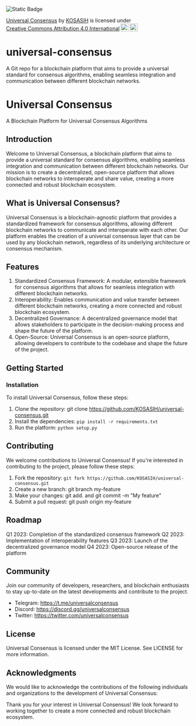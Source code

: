![Static Badge](https://img.shields.io/badge/Universal-Consensus-gold)

<p xmlns:cc="http://creativecommons.org/ns#" xmlns:dct="http://purl.org/dc/terms/"><a property="dct:title" rel="cc:attributionURL" href="https://github.com/KOSASIH/universal-consensus">Universal Consensus</a> by <a rel="cc:attributionURL dct:creator" property="cc:attributionName" href="https://www.linkedin.com/in/kosasih-81b46b5a">KOSASIH</a> is licensed under <a href="https://creativecommons.org/licenses/by/4.0/?ref=chooser-v1" target="_blank" rel="license noopener noreferrer" style="display:inline-block;">Creative Commons Attribution 4.0 International<img style="height:22px!important;margin-left:3px;vertical-align:text-bottom;" src="https://mirrors.creativecommons.org/presskit/icons/cc.svg?ref=chooser-v1" alt=""><img style="height:22px!important;margin-left:3px;vertical-align:text-bottom;" src="https://mirrors.creativecommons.org/presskit/icons/by.svg?ref=chooser-v1" alt=""></a></p>

# universal-consensus

A Git repo for a blockchain platform that aims to provide a universal standard for consensus algorithms, enabling seamless integration and communication between different blockchain networks.

# Universal Consensus

A Blockchain Platform for Universal Consensus Algorithms

## Introduction

Welcome to Universal Consensus, a blockchain platform that aims to provide a universal standard for consensus algorithms, enabling seamless integration and communication between different blockchain networks. Our mission is to create a decentralized, open-source platform that allows blockchain networks to interoperate and share value, creating a more connected and robust blockchain ecosystem.

## What is Universal Consensus?

Universal Consensus is a blockchain-agnostic platform that provides a standardized framework for consensus algorithms, allowing different blockchain networks to communicate and interoperate with each other. Our platform enables the creation of a universal consensus layer that can be used by any blockchain network, regardless of its underlying architecture or consensus mechanism.

## Features

1. Standardized Consensus Framework: A modular, extensible framework for consensus algorithms that allows for seamless integration with different blockchain networks.
2. Interoperability: Enables communication and value transfer between different blockchain networks, creating a more connected and robust blockchain ecosystem.
3. Decentralized Governance: A decentralized governance model that allows stakeholders to participate in the decision-making process and shape the future of the platform.
4. Open-Source: Universal Consensus is an open-source platform, allowing developers to contribute to the codebase and shape the future of the project.

## Getting Started

### Installation

To install Universal Consensus, follow these steps:

1. Clone the repository: git clone https://github.com/KOSASIH/universal-consensus.git
2. Install the dependencies: `pip install -r requirements.txt`
3. Run the platform: `python setup.py`

## Contributing

We welcome contributions to Universal Consensus! If you're interested in contributing to the project, please follow these steps:

1. Fork the repository: `git fork https://github.com/KOSASIH/universal-consensus.git`
2. Create a new branch: git branch my-feature
3. Make your changes: git add. and git commit -m "My feature"
4. Submit a pull request: git push origin my-feature

## Roadmap

Q1 2023: Completion of the standardized consensus framework
Q2 2023: Implementation of interoperability features
Q3 2023: Launch of the decentralized governance model
Q4 2023: Open-source release of the platform

## Community

Join our community of developers, researchers, and blockchain enthusiasts to stay up-to-date on the latest developments and contribute to the project.

- Telegram: https://t.me/universalconsensus
- Discord: https://discord.gg/universalconsensus
- Twitter: https://twitter.com/universalconsensus

## License
Universal Consensus is licensed under the MIT License. See LICENSE for more information.

## Acknowledgments

We would like to acknowledge the contributions of the following individuals and organizations to the development of Universal Consensus:

Thank you for your interest in Universal Consensus! We look forward to working together to create a more connected and robust blockchain ecosystem.
